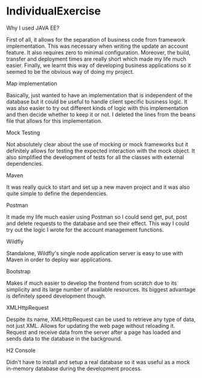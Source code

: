 # IndividualExercise

Why I used JAVA EE?

First of all, it allows for the separation of business code from framework implementation. This was necessary when writing the update an account feature.
It also requires zero to minimal configuration. Moreover, the build, transfer and deployment times are really short which made my life much easier.
Finally, we learnt this way of developing business applications so it seemed to be the obvious way of doing my project.

Map implementation

Basically, just wanted to have an implementation that is independent of the database but it could be useful to handle client specific business logic.
It was also easier to try out different kinds of logic with this implementation and then decide whether to keep it or not. 
I deleted the lines from the beans file that allows for this implementation.

Mock Testing

Not absolutely clear about the use of mocking or mock frameworks but it definitely allows for testing the expected interaction with the mock object.
It also simplified the development of tests for all the classes with external dependencies.

Maven

It was really quick to start and set up a new maven project and it was also quite simple to define the dependencies.

Postman

It made my life much easier using Postman so I could send get, put, post and delete requests to the database and see their effect.
This way I could try out the logic I wrote for the account management functions.

Wildfly

Standalone, Wildfly's single node application server is easy to use with Maven in order to deploy war applications.

Bootstrap

Makes if much easier to develop the frontend from scratch due to its simplicity and its large number of available resources.
Its biggest advantage is definitely speed development though.

XMLHttpRequest

Despite its name, XMLHttpRequest can be used to retrieve any type of data, not just XML.
Allows for updating the web page without reloading it. Request and receive data from the server after a page has loaded and sends data to the database in the background.

H2 Console

Didn't have to install and setup a real database so it was useful as a mock in-memory database during the development process.
